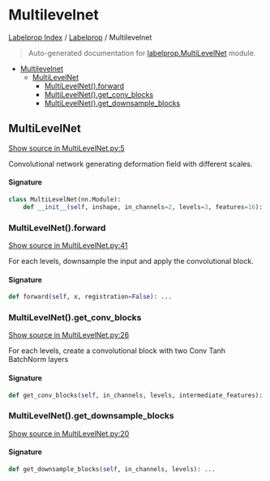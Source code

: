 # Multilevelnet

[Labelprop Index](../README.md#labelprop-index) / [Labelprop](./index.md#labelprop) / Multilevelnet

> Auto-generated documentation for [labelprop.MultiLevelNet](https://github.com/nathandecaux/labelprop/blob/main/labelprop/MultiLevelNet.py) module.

- [Multilevelnet](#multilevelnet)
  - [MultiLevelNet](#multilevelnet)
    - [MultiLevelNet().forward](#multilevelnet()forward)
    - [MultiLevelNet().get_conv_blocks](#multilevelnet()get_conv_blocks)
    - [MultiLevelNet().get_downsample_blocks](#multilevelnet()get_downsample_blocks)

## MultiLevelNet

[Show source in MultiLevelNet.py:5](https://github.com/nathandecaux/labelprop/blob/main/labelprop/MultiLevelNet.py#L5)

Convolutional network generating deformation field with different scales.

#### Signature

```python
class MultiLevelNet(nn.Module):
    def __init__(self, inshape, in_channels=2, levels=3, features=16): ...
```

### MultiLevelNet().forward

[Show source in MultiLevelNet.py:41](https://github.com/nathandecaux/labelprop/blob/main/labelprop/MultiLevelNet.py#L41)

For each levels, downsample the input and apply the convolutional block.

#### Signature

```python
def forward(self, x, registration=False): ...
```

### MultiLevelNet().get_conv_blocks

[Show source in MultiLevelNet.py:26](https://github.com/nathandecaux/labelprop/blob/main/labelprop/MultiLevelNet.py#L26)

For each levels, create a convolutional block with two Conv Tanh BatchNorm layers

#### Signature

```python
def get_conv_blocks(self, in_channels, levels, intermediate_features): ...
```

### MultiLevelNet().get_downsample_blocks

[Show source in MultiLevelNet.py:20](https://github.com/nathandecaux/labelprop/blob/main/labelprop/MultiLevelNet.py#L20)

#### Signature

```python
def get_downsample_blocks(self, in_channels, levels): ...
```